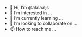 - 👋 Hi, I’m @alalaaljs
- 👀 I’m interested in ...
- 🌱 I’m currently learning ...
- 💞️ I’m looking to collaborate on ...
- 📫 How to reach me ...

<!---
alalaaljs/alalaaljs is a ✨ special ✨ repository because its `README.md` (this file) appears on your GitHub profile.
You can click the Preview link to take a look at your changes.
--->

